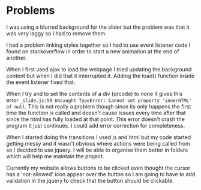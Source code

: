# Problems
I was using a blurred background for the slider but the problem was that it was very laggy so I had to remove them.

I had a problem linking styles together so I had to use event listener code I found on stackoverflow in order to start a new animation at the end of another.

When I first used ajax to load the webpage I tried updating the background content but when I did that it interrupted it. Adding the load() function inside the event listener fixed that.

When I try and to set the contents of a div (qrcode) to none it gives this error `_slide.js:59 Uncaught TypeError: Cannot set property 'innerHTML' of null`. This is not really a problem though since its only happens the first time the function is called and doesn't cause issues every time after that since the html has fully loaded at that point. This error doesn't crash the program it just continues. I could add error correction for completeness.

When I started doing the transitions I used js and html but my code started getting messy and it wasn't obvious where actions were being called from so I decided to use jquery. I will be able to organise them better in folders which will help me maintain the project.

Currently my website allows buttons to be clicked even thought the cursor has a 'not-allowed' icon appear over the button so I am going to have to add validation in the jquery to check that the button should be clickable.
